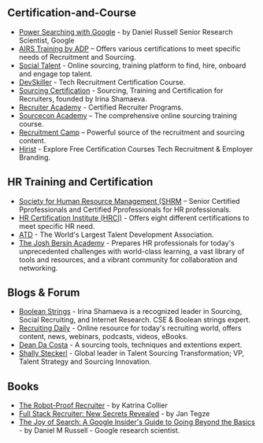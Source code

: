 ## Certification-and-Course ##

- [Power Searching with Google](https://coursebuilder.withgoogle.com/sample/course?use_last_location=true) - by Daniel Russell Senior Research Scientist, Google <br />
- [AIRS Training by ADP](https://airsdirectory.com/collections/certification) – Offers various certifications to meet specific needs of Recruitment and Sourcing.<br />
- [Social Talent]( https://personal.socialtalent.com/) - Online sourcing, training platform to find, hire, onboard and engage top talent.<br />
- [DevSkiller](https://devskiller.com/devskiller-tech-recruitment-certification-course/) - Tech Recruitment Certification Course. <br />
- [Sourcing Certification](https://sourcingcertification.com/) - Sourcing, Training and Certification for Recruiters, founded by Irina Shamaeva. <br />
- [Recruiter Academy](https://www.recruiteracademy.com/training/certified-recruiter-program/) - Certified Recruiter Programs. <br />
- [Sourcecon Academy](https://www.eretraining.com/p/sourcecon-academy) – The  comprehensive online sourcing training course. <br />
- [Recruitment Camp](https://recruitment.camp/courses) – Powerful source of the recruitment and sourcing content. <br />
- [Hirist](https://certify.hirist.com/) - Explore Free Certification Courses Tech Recruitment & Employer Branding. 


## HR Training and Certification ##

- [Society for Human Resource Management (SHRM](https://www.shrm.org/) – Senior Certified Pprofessionals and Certified Pprofessionals for HR professionals. <br />
- [HR Certification Institute (HRCI)](https://www.hrci.org/our-programs/our-certifications/overview) - Offers eight different certifications to meet specific HR need. <br />
- [ATD](https://www.td.org/) - The World's Largest Talent Development Association. <br />
- [The Josh Bersin Academy](https://bersinacademy.com/) - Prepares HR professionals for today's unprecedented challenges with world-class learning, a vast library of tools and resources, and a vibrant community for collaboration and networking. <br />

<h2>Blogs & Forum</h2>

- [Boolean Strings](https://booleanstrings.com/about/) - Irina Shamaeva is a recognized leader in Sourcing, Social Recruiting, and Internet Research. CSE & Boolean strings expert.
- [Recruiting Daily](https://recruitingdaily.com/) -  Online resource for today's recruiting world, offers content, news, webinars, podcasts, videos, eBooks.
- [Dean Da Costa](http://thesearchauthority.weebly.com/) - A sourcing tools, techniques and extentions expert.
- [Shally Steckerl](https://tsi-corp.com/overview/) - Global leader in Talent Sourcing Transformation; VP, Talent Strategy and Sourcing Innovation.

<h2>Books</h2>

- [The Robot-Proof Recruiter](https://www.amazon.co.in/Robot-Proof-Recruiter-Survival-Recruitment-Professionals/dp/0749493224/) - by Katrina Collier
- [Full Stack Recruiter: New Secrets Revealed](https://www.amazon.in/Full-Stack-Recruiter-Jan-Tegze/dp/8027076994/ref=sr_1_1)  - by Jan Tegze
- [The Joy of Search: A Google Insider's Guide to Going Beyond the Basics](https://www.amazon.in/Joy-Search-Google-Insiders-Beyond/dp/0262042878) - by Daniel M Russell - Google research scientist.










